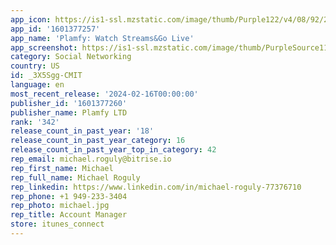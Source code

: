 ```yaml
---
app_icon: https://is1-ssl.mzstatic.com/image/thumb/Purple122/v4/08/92/27/08922742-bd05-f70e-a83e-7e4f6c205897/AppIcon-1x_U007emarketing-0-7-0-85-220.png/1024x1024bb.png
app_id: '1601377257'
app_name: 'Plamfy: Watch Streams&Go Live'
app_screenshot: https://is1-ssl.mzstatic.com/image/thumb/PurpleSource112/v4/9f/e5/78/9fe578a2-a92d-c5c4-4b87-e56cc580d35f/52054adf-fa39-46ee-b375-64e657a70677_01.png/1242x2688bb.png
category: Social Networking
country: US
id: _3X5Sgg-CMIT
language: en
most_recent_release: '2024-02-16T00:00:00'
publisher_id: '1601377260'
publisher_name: Plamfy LTD
rank: '342'
release_count_in_past_year: '18'
release_count_in_past_year_category: 16
release_count_in_past_year_top_in_category: 42
rep_email: michael.roguly@bitrise.io
rep_first_name: Michael
rep_full_name: Michael Roguly
rep_linkedin: https://www.linkedin.com/in/michael-roguly-77376710
rep_phone: +1 949-233-3404
rep_photo: michael.jpg
rep_title: Account Manager
store: itunes_connect
---
```

